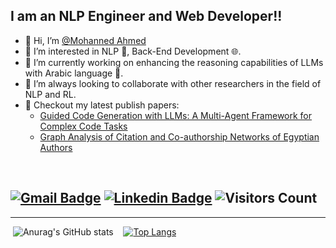 ## I am an NLP Engineer and Web Developer!!

- 👋 Hi, I’m [@Mohanned Ahmed](https://github.com/MohannedAhmed67)
- 👀 I’m interested in NLP 🧠, Back-End Development 🌐.
- 🌱 I’m currently working on enhancing the reasoning capabilities of LLMs with Arabic language 🎼.
- 👯 I’m always looking to collaborate with other researchers in the field of NLP and RL.
- 📰 Checkout my latest publish papers:
  * [Guided Code Generation with LLMs: A Multi-Agent Framework for Complex Code Tasks](https://ieeexplore.ieee.org/document/11061204)
  * [Graph Analysis of Citation and Co-authorship Networks of Egyptian Authors](https://arxiv.org/pdf/2501.04015)

<br />


[![Gmail Badge](https://img.shields.io/badge/-mohanned.hafez@ejust.edu.eg-c14438?style=flat-square&logo=Gmail&logoColor=white&link=mailto:mohanned.hafez@ejust.edu.eg)](mailto:mohanned.hafez@ejust.edu.eg)
[![Linkedin Badge](https://img.shields.io/badge/-MohannedAhmed-blue?style=flat-square&logo=Linkedin&logoColor=white&link=https://www.linkedin.com/in/mohanned-ahmed/)](https://www.linkedin.com/in/mohanned-ahmed/)
![Visitors Count](https://visitor-badge.laobi.icu/badge?page_id=MohannedAhmed67)
---

---

&nbsp;![Anurag's GitHub stats](https://github-readme-stats.vercel.app/api?username=MohannedAhmed67&count_private=true&theme=cobalt)&nbsp;&nbsp;&nbsp;
[![Top Langs](https://github-readme-stats.vercel.app/api/top-langs/?username=MohannedAhmed67&exclude_repo=JupyterNotebookRepo&hide=jupyter%20notebook,pure%20basic,purebasic,less,scss&layout=compact&hide_title=true&langs_count=8)](https://github.com/anuraghazra/github-readme-stats)



<!---
MohannedAhmed67/MohannedAhmed67 is a ✨ special ✨ repository because its `README.md` (this file) appears on your GitHub profile.
You can click the Preview link to take a look at your changes.
--->
